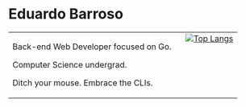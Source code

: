 # Eduardo Barroso
<table style="border: none; width: 100%;">
  <tr>
    <td style="vertical-align: top; padding-right: 20px; border: none;">
      <p>Back-end Web Developer focused on Go.</p>
      <p>Computer Science undergrad.</p>
      <p>Ditch your mouse. Embrace the CLIs.</p>
    </td>
    <td style="vertical-align: top; border: none;">
      <a href="https://github.com/anuraghazra/github-readme-stats">
        <img src="https://github-readme-stats.vercel.app/api/top-langs/?username=edbar42&layout=compact&theme=tokyonight" alt="Top Langs">
      </a>
    </td>
  </tr>
</table>

